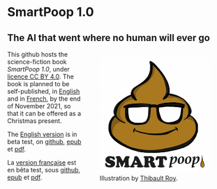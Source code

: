 # SmartPoop 1.0
## The AI that went where no human will ever go

<figure style="float:right;align:right; width:50%">
  <img src="SmartPoop.jpg" alt="SmartPoop.jpg">
  <figcaption>Illustration by <a href="https://tibodetroy.blogspot.com/">Thibault Roy</a>.</figcaption>
</figure>

This github hosts the science-fiction book *SmartPoop 1.0*, under [licence CC BY 4.0](https://creativecommons.org/licenses/by/4.0/).
The book is planned to be self-published, in [English](English/README.md) and in [French](French/README.md), by the end of November 2021, so that it can be offered as a Christmas present.

The [English version](English/README.md) is in beta test, on [github](English/1-gold.md), [epub](English/SmartPoop.epub) et [pdf](English/SmartPoop.pdf).

La [version française](French/README.md) est en bêta test, sous [github](French/1-L'or.md), [epub](French/SmartPoop-fr.epub) et [pdf](French/SmartPoop-fr.pdf).
